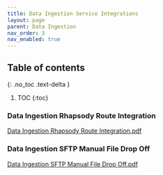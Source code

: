 ```yaml
---
title: Data Ingestion Service Integrations
layout: page
parent: Data Ingestion
nav_order: 3
nav_enabled: true
---
```


## Table of contents
{: .no_toc .text-delta }

1. TOC
   {:toc}

### Data Ingestion Rhapsody Route Integration

[Data Ingestion Rhapsody Route Integration.pdf](docs/NM-NBS%207.11%20Data%20Ingestion%20Rhapsody%20Route%20Integration.pdf)

### Data Ingestion SFTP Manual File Drop Off

[Data Ingestion SFTP Manual File Drop Off.pdf](docs/NM-NBS%207.11%20Data%20Ingestion%20SFTP%20Manual%20File%20Drop%20Off.pdf)